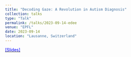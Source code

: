```yaml
---
title: "Decoding Gaze: A Revolution in Autism Diagnosis"
collection: talks
type: "Talk"
permalink: /talks/2023-09-14-edee
venue: "EPFL"
date: 2023-09-14
location: "Lausanne, Switzerland"
---
```

[<span style="color:blue"> [Slides] </span>](https://docs.google.com/presentation/d/1z2FDS9VBtOI2uCHrxipCIHfBiibSyy_GSD5yyT9PGPM/edit?usp=sharing)
